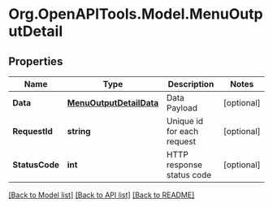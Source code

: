 # Org.OpenAPITools.Model.MenuOutputDetail

## Properties

Name | Type | Description | Notes
------------ | ------------- | ------------- | -------------
**Data** | [**MenuOutputDetailData**](MenuOutputDetailData.md) | Data Payload | [optional] 
**RequestId** | **string** | Unique id for each request | [optional] 
**StatusCode** | **int** | HTTP response status code | [optional] 

[[Back to Model list]](../README.md#documentation-for-models) [[Back to API list]](../README.md#documentation-for-api-endpoints) [[Back to README]](../README.md)

